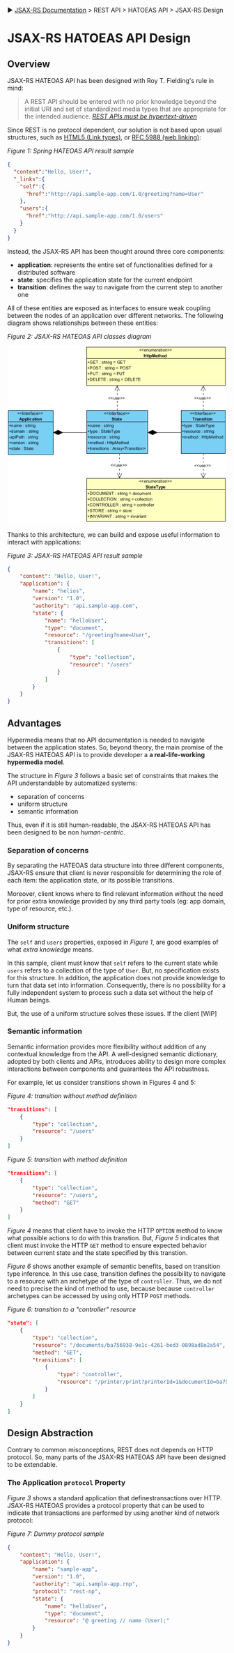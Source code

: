 :arrow_forward: [JSAX-RS Documentation](./jsax-rs-reference.md) > REST API > HATOEAS API > JSAX-RS Design

# JSAX-RS HATOEAS API Design

## Overview

JSAX-RS HATEOAS API has been designed with Roy T. Fielding's rule in mind:

> A REST API should be entered with no prior knowledge beyond the initial URI and set of standardized media types that are appropriate for the intended audience. [_REST APIs must be hypertext-driven_](https://roy.gbiv.com/untangled/2008/rest-apis-must-be-hypertext-driven)

Since REST is no protocol dependent, our solution is not based upon usual structures, such as [HTML5 (Link types)](https://www.w3.org/TR/html50/links.html#linkTypes), or [RFC 5988 (web linking)](https://tools.ietf.org/html/rfc5988):

_Figure 1: Spring HATEOAS API result sample_

```json
{
  "content":"Hello, User!",
  "_links":{
    "self":{
      "href":"http://api.sample-app.com/1.0/greeting?name=User"
    },
    "users":{
      "href":"http://api.sample-app.com/1.0/users"
    }
  }
}
```

Instead, the JSAX-RS API has been thought around three core components:

- **application**: represents the entire set of functionalities defined for a distributed software
- **state**: specifies the application state for the current endpoint
- **transition**: defines the way to navigate from the current step to another one

All of these entities are exposed as interfaces to ensure weak coupling between the nodes of an application over different networks. The following diagram shows relationships between these entities:

_Figure 2: JSAX-RS HATEOAS API classes diagram_

![JSAX-RS HATEOAS API](./assets/jsax-rs-hatoeas-api.png)

Thanks to this architecture, we can build and expose useful information to interact with applications:

_Figure 3: JSAX-RS HATEOAS API result sample_

```json
{
    "content": "Hello, User!",
    "application": {
        "name": "helios",
        "version": "1.0",
        "authority": "api.sample-app.com",
        "state": {
            "name": "helloUser",
            "type": "document",
            "resource": "/greeting?name=User",
            "transitions": [
                {
                    "type": "collection",
                    "resource": "/users"
                }
            ]
        }
    }
}
```

## Advantages

Hypermedia means that no API documentation is needed to navigate between the application states. So, beyond theory, the main promise of the JSAX-RS HATEOAS API is to provide developer a **a real-life-working hypermedia model**.

The structure in _Figure 3_ follows a basic set of constraints that makes the API understandable by automatized systems:

- separation of concerns
- uniform structure
- semantic information

Thus, even if it is still human-readable, the JSAX-RS HATEOAS API has been designed to be non _human-centric_.

### Separation of concerns

By separating the HATEOAS data structure into three different components, JSAX-RS ensure that client is never responsible for determining the role of each item: the application state, or its possible transitions.

Moreover, client knows where to find relevant information without the need for prior extra knowledge provided by any third party tools (eg: app domain, type of resource, etc.).

### Uniform structure

The `self` and `users` properties, exposed in _Figure 1_, are good examples of what _extra knowledge_ means.

In this sample, client must know that `self` refers to the current state while `users` refers to a collection of the type of `User`. But, no specification exists for this structure. In addition, the application does not provide knowledge to turn that data set into information. Consequently, there is no possibility for a fully independent system to process such a data set without the help of Human beings.

But, the use of a uniform structure solves these issues. If the client [WIP]

### Semantic information

Semantic information provides more flexibility without addition of any contextual knowledge from the API. A well-designed semantic dictionary, adopted by both clients and APIs, introduces ability to design more complex interactions between components and guarantees the API robustness.

For example, let us consider transitions shown in Figures 4 and 5:

_Figure 4: transition without method definition_

```json
"transitions": [
    {
        "type": "collection",
        "resource": "/users"
    }
]
```

_Figure 5: transition with method definition_

```json
"transitions": [
    {
        "type": "collection",
        "resource": "/users",
        "method": "GET"
    }
]
```

_Figure 4_ means that client have to invoke the HTTP `OPTION` method to know what possible actions to do with this transtion. But, _Figure 5_ indicates that client must invoke the HTTP `GET` method to ensure expected behavior between current state and the state specified by this transtion.

_Figure 6_ shows another example of semantic benefits, based on transition type inference. In this use case, transition defines the possibility to navigate to a resource with an archetype of the type of `controller`. Thus, we do not need to precise the kind of method to use, because because `controller` archetypes can be accessed by using only HTTP `POST` methods.

_Figure 6: transition to a "controller" resource_

```json
"state": [
    {
        "type": "collection",
        "resource": "/documents/ba756938-9e1c-4261-bed3-0898ad8e2a54",
        "method": "GET",
        "transitions": [
            {
                "type": "controller",
                "resource": "/printer/print?printerId=1&documentId=ba756938-9e1c-4261-bed3-0898ad8e2a54"
            }
        ]
    }
]
```

## Design Abstraction

Contrary to common misconceptions, REST does not depends on HTTP protocol. So, many parts of the JSAX-RS HATEOAS API have been designed to be extendable.

### The Application `protocol` Property

_Figure 3_ shows a standard application that definestransactions over HTTP. JSAX-RS HATEOAS provides a protocol property that can be used to indicate that transactions are performed by using another kind of network protocol:

_Figure 7: Dummy protocol sample_

```json
{
    "content": "Hello, User!",
    "application": {
        "name": "sample-app",
        "version": "1.0",
        "authority": "api.sample-app.rnp",
        "protocol": "rest-np",
        "state": {
            "name": "helloUser",
            "type": "document",
            "resource": "@ greeting // name (User);"
        }
    }
}
```